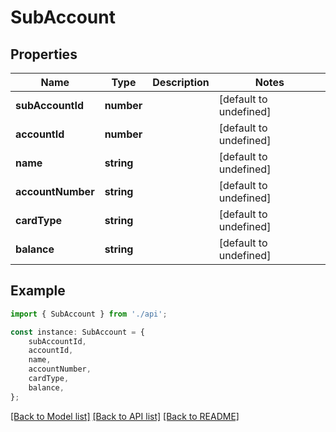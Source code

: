 # SubAccount


## Properties

Name | Type | Description | Notes
------------ | ------------- | ------------- | -------------
**subAccountId** | **number** |  | [default to undefined]
**accountId** | **number** |  | [default to undefined]
**name** | **string** |  | [default to undefined]
**accountNumber** | **string** |  | [default to undefined]
**cardType** | **string** |  | [default to undefined]
**balance** | **string** |  | [default to undefined]

## Example

```typescript
import { SubAccount } from './api';

const instance: SubAccount = {
    subAccountId,
    accountId,
    name,
    accountNumber,
    cardType,
    balance,
};
```

[[Back to Model list]](../README.md#documentation-for-models) [[Back to API list]](../README.md#documentation-for-api-endpoints) [[Back to README]](../README.md)
